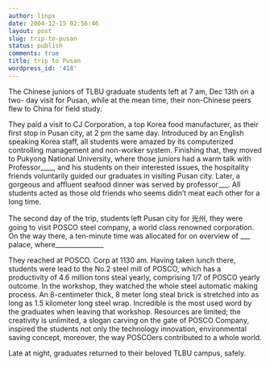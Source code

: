```yaml
---
author: linpx
date: 2004-12-15 02:56:46
layout: post
slug: trip-to-pusan
status: publish
comments: true
title: trip to Pusan
wordpress_id: '418'
---
```


The Chinese juniors of TLBU graduate students left at 7 am, Dec 13th on a two-
day visit for Pusan, while at the mean time, their non-Chinese peers flew to
China for field study.


They paid a visit to CJ Corporation, a top Korea food manufacturer, as their
first stop in Pusan city, at 2 pm the same day. Introduced by an English
speaking Korea staff, all students were amazed by its computerized controlling
management and non-worker system. Finishing that, they moved to Pukyong
National University, where those juniors had a warm talk with Professor____,
and his students on their interested issues, the hospitality friends
voluntarily guided our graduates in visiting Pusan city. Later, a gorgeous and
affluent seafood dinner was served by professor___. All students acted as
those old friends who seems didn’t meat each other for a long time.

The second day of the trip, students left Pusan city for 光州, they were going
to visit POSCO steel company, a world class renowned corporation. On the way
there, a ten-minute time was allocated for on overview of ___ palace,
where_______________

They reached at POSCO. Corp at 1130 am. Having taken lunch there, students
were lead to the No.2 steel mill of POSCO, which has a productivity of 4.6
million tons steal yearly, comprising 1/7 of POSCO yearly outcome. In the
workshop, they watched the whole steel automatic making process. An
8-centimeter thick, 8 meter long steal brick is stretched into as long as 1.5
kilometer long steel wrap. Incredible is the most used word by the graduates
when leaving that workshop. Resources are limited; the creativity is
unlimited, a slogan carving on the gate of POSCO Company, inspired the
students not only the technology innovation, environmental saving concept,
moreover, the way POSCOers contributed to a whole world.


Late at night, graduates returned to their beloved TLBU campus, safely.

